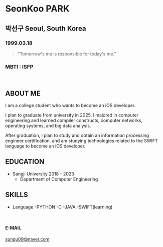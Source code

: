 # SeonKoo PARK

## 박선구 Seoul, South Korea

### 1999.03.18
> "Tomorrow's me is responsible for today's me."
### MBTI : ISFP

<br/>

## ABOUT ME
I am a college student who wants to become an iOS developer.

I plan to graduate from university in 2025. I majored in computer engineering and learned compiler constructs, computer networks, operating systems, and big data analysis.

After graduation, I plan to study and obtain an information processing engineer certification, and am studying technologies related to the SWIFT language to become an iOS developer.

## EDUCATION
- Sangji University 2018 - 2023
	- Department of Computer Engineering

## SKILLS
- Language
	-PYTHON
	-C
	-JAVA
	-SWIFT(learning)

<br/>

#### E-MAIL
sungu09@naver.com
